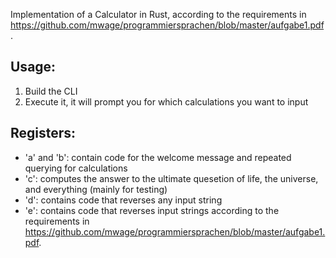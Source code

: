 Implementation of a Calculator in Rust, according to the requirements in https://github.com/mwage/programmiersprachen/blob/master/aufgabe1.pdf.

## Usage:
1. Build the CLI
2. Execute it, it will prompt you for which calculations you want to input

## Registers:
* 'a' and 'b': contain code for the welcome message and repeated querying for calculations
* 'c': computes the answer to the ultimate quesetion of life, the universe, and everything (mainly for testing)
* 'd': contains code that reverses any input string
* 'e': contains code that reverses input strings according to the requirements in https://github.com/mwage/programmiersprachen/blob/master/aufgabe1.pdf.
